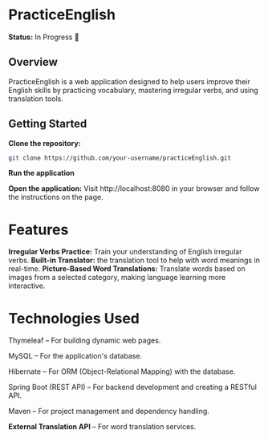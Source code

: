 # PracticeEnglish

**Status:** In Progress 🚧

## Overview
PracticeEnglish is a web application designed to help users improve their English skills by practicing vocabulary, mastering irregular verbs, and using translation tools.

## Getting Started

 **Clone the repository:**
   ```bash
   git clone https://github.com/your-username/practiceEnglish.git
```

**Run the application**

**Open the application:**
 Visit http://localhost:8080 in your browser and follow the instructions on the page.

# Features

**Irregular Verbs Practice:** Train your understanding of English irregular verbs.
**Built-in Translator:** the translation tool to help with word meanings in real-time.
**Picture-Based Word Translations:** Translate words based on images from a selected category, making language learning more interactive.


# Technologies Used

Thymeleaf – For building dynamic web pages.

MySQL – For the application's database.

Hibernate – For ORM (Object-Relational Mapping) with the database.

Spring Boot (REST API) – For backend development and creating a RESTful API.

Maven – For project management and dependency handling.

**External Translation API** – For word translation services.

